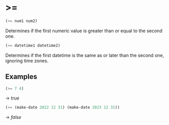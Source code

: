 # >=
```scheme
(>= num1 num2)
```
Determines if the first numeric value is greater than or equal to the second one.

```scheme
(>= datetime1 datetime2)
```
Determines if the first datetime is the same as or later than the second one, ignoring time zones.

## Examples
```scheme
(>= 7 4)
```
-> *true*

```scheme
(>= (make-date 2022 12 31) (make-date 2023 12 31))
```
-> *false*